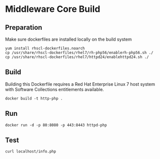 Middleware Core Build
======================================

Preparation
-----------
Make sure dockerfiles are installed locally on the build system
```
yum install rhscl-dockerfiles.noarch
cp /usr/share/rhscl-dockerfiles/rhel7/rh-php56/enablerh-php56.sh ./
cp /usr/share/rhscl-dockerfiles/rhel7/httpd24/enablehttpd24.sh ./
```

Build
-----

Building this Dockerfile requires a Red Hat Enterprise Linux 7 host
system with Software Collections entitlements available.
```
docker build -t http-php .
```

Run
---
```
docker run -d -p 80:8080 -p 443:8443 httpd-php
```

Test
----
```
curl localhost/info.php
```
